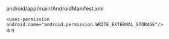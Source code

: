 android/app/main/AndroidManifest.xml

    <uses-permission android:name="android.permission.WRITE_EXTERNAL_STORAGE"/>
    추가

